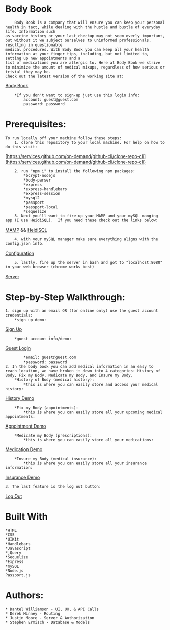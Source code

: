 # Body Book
        Body Book is a company that will ensure you can keep your personal health in tact, while dealing with the hustle and bustle of everyday life. Information such
    as vaccine history or your last checkup may not seem overly important, but without it we subject ourselves to uninformed professionals, resulting in questionable
    medical procedures. With Body Book you can keep all your health information at your finger tips, including, but not limited to, setting up new appointments and a
    list of medications you are allergic to. Here at Body Book we strive to minimize the amount of medical mixups, regardless of how serious or trivial they may be.
    Check out the latest version of the working site at: 
[Body Book](https://secure-wildwood-86684.herokuapp.com/)
        
        *If you don't want to sign-up just use this login info:
            account: guest@guest.com
            password: password

# Prerequisites:
    To run locally off your machine follow these steps:
        1. clone this repository to your local machine. For help on how to do this visit: 
[https://services.github.com/on-demand/github-cli/clone-repo-cli](https://services.github.com/on-demand/github-cli/clone-repo-cli)

        2. run "npm i" to install the following npm packages:
            *bcrypt-nodejs
            *body-parser
            *express
            *express-handlebars
            *express-session
            *mysql2
            *passport
            *passport-local
            *sequelize
        3. Next you'll want to fire up your MAMP and your mySQL manging app (I use HeidiSQL).  If you need these check out the links below: 
[MAMP](https://www.mamp.info/en/) && [HeidiSQL](https://www.heidisql.com/download.php)

        4. with your mySQL manager make sure everything aligns with the config.json info.
[Configuration](./gifs/config-match.gif)

        5. lastly, fire up the server in bash and got to "localhost:8080" in your web browser (chrome works best)
[Server](./gifs/server-demo.gif)


# Step-by-Step Walkthrough: 
    1. sign up with an email OR (for online only) use the guest account credentials:
        *sign up demo: 
[Sign Up](./gifs/sign-up.gif)

        *guest account info/demo: 
[Guest Login](./gifs/guest-login.gif)

            *email: guest@guest.com
            *password: password
    2. In the body book you can add medical information in an easy to reach location, we have broken it down into 4 categories: History of Body, Fix my Body, Medicate my Body, and Insure my Body.
        *History of Body (medical history):
            *this is where you can easily store and access your medical history:
[History Demo](./gifs/history-demo.gif)

        *Fix my Body (appointments):
            *this is where you can easily store all your upcoming medical appointments:
[Appointment Demo](./gifs/appointment-demo.gif)

        *Medicate my Body (prescriptions):
            *this is where you can easily store all your medications:
[Medication Demo](./gifs/meds-demo.gif)

        *Insure my Body (medical insurance):
            *this is where you can easily store all your insurance information:
[Insurance Demo](./gifs/insurance-demo.gif)

    3. The last feature is the log out button:
[Log Out](./gifs/log-out.gif)

# Built With
    *HTML
    *CSS
    *UIKit
    *Handlebars
    *Javascript
    *jQuery
    *Sequelize
    *Express
    *mySQL
    *Node.js
    Passport.js

# Authors:
    * Dantel Williamson - UI, UX, & API Calls
    * Derek Minney - Routing
    * Justin Moore - Server & Authorization
    * Stephen Ermisch - Database & Models
